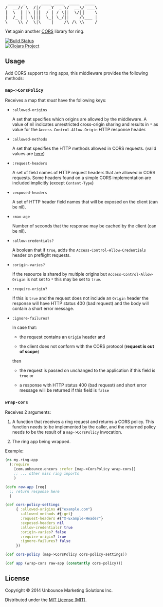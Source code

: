 <pre>
 _____ _      ____ ____  ____  ____
/  __// \  /|/   _Y  _ \/  __\/ ___\
|  \  | |\ |||  / | / \||  \/||    \
|  /_ | | \|||  \_| \_/||    /\___ |
\____\\_/  \|\____|____/\_/\_\\____/
</pre>

Yet again another [CORS](http://www.w3.org/TR/cors/) library for ring.

[![Build Status](https://travis-ci.org/unbounce/encors.svg?branch=master)](https://travis-ci.org/unbounce/encors)
<br/>
[![Clojars Project](http://clojars.org/com.unbounce/encors/latest-version.svg)](http://clojars.org/com.unbounce/encors)

## Usage

Add CORS support to ring apps, this middleware provides the following methods:

### `map->CorsPolicy`

Receives a map that _must_ have the following keys:

  - `:allowed-origins`

    A set that specifies which origins are allowed by the
    middleware. A value of nil indicates unrestricted cross-origin
    sharing and results in `*` as value for the
    `Access-Control-Allow-Origin` HTTP response header.

  - `:allowed-methods`

    A set that specifies the HTTP methods allowed in CORS requests.
    (valid values are [here](https://github.com/unbounce/encors/blob/master/src/com/unbounce/encors/types.clj#L17))

  - `:request-headers`

    A set of field names of HTTP request headers that are allowed in
    CORS requests.  Some headers found on a simple CORS implementation
    are included implicitly (except `Content-Type`)

  - `:exposed-headers`

    A set of HTTP header field names that will be exposed on the
    client (can be nil).

  - `:max-age`

    Number of seconds that the response may be cached by the client
    (can be nil).

  - `:allow-credentials?`

    A boolean that if `true`, adds the
    `Access-Control-Allow-Credentials` header on preflight requests.

  - `:origin-varies?`

    If the resource is shared by multiple origins but
    `Access-Control-Allow-Origin` is not set to `*` this may be set to
    `true`.

  - `:require-origin?`

    If this is `true` and the request does not include an `Origin`
    header the response will have HTTP status 400 (bad request) and
    the body will contain a short error message.

  - `:ignore-failures?`

    In case that:

      *  the request contains an `Origin` header and

      *  the client does not conform with the CORS protocol
         (__request is out of scope__)

    then

      * the request is passed on unchanged to the application if this
        field is `true` or

      * a response with HTTP status 400 (bad request) and short error
        message will be returned if this field is `false`

### `wrap-cors`

Receives 2 arguments:

  1) A function that receives a ring request and returns a CORS
     policy. This function needs to be implemented by the caller, and
     the returned policy needs to be the result of a `map->CorsPolicy`
     invocation.


  2) The ring app being wrapped.


Example:

```clojure
(ns my.ring-app
  (:require
    [com.unbounce.encors :refer [map->CorsPolicy wrap-cors]]
    ;; ... other misc ring imports
    )

(defn raw-app [req]
  ;; return response here
  )

(def cors-policy-settings
     { :allowed-origins #{"example.com"}
       :allowed-methods #{:get}
       :request-headers #{"X-Example-Header"}
       :exposed-headers nil
       :allow-credentials? true
       :origin-varies? false
       :require-origin? true
       :ignore-failures? false
     })

(def cors-policy (map->CorsPolicy cors-policy-settings))

(def app (wrap-cors raw-app (constantly cors-policy)))
```

## License

Copyright © 2014 Unbounce Marketing Solutions Inc.

Distributed under the [MIT License (MIT)](http://opensource.org/licenses/MIT).
